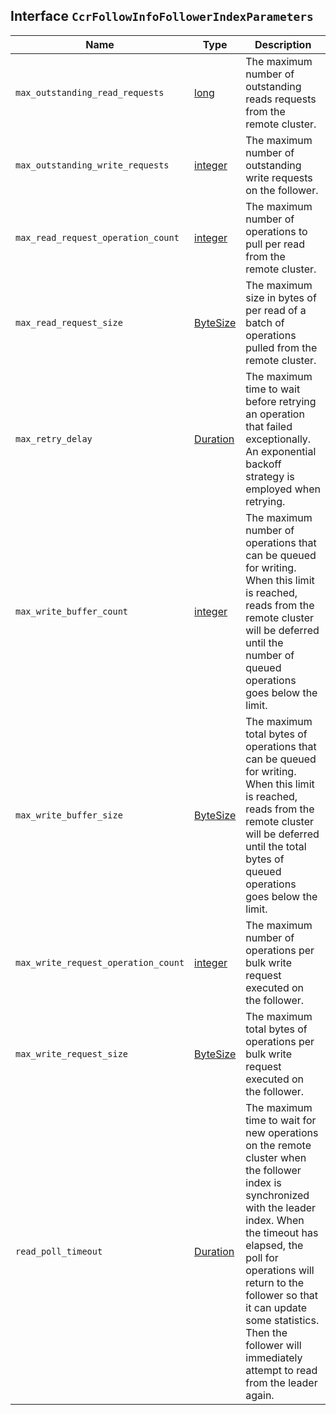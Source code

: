 ## Interface `CcrFollowInfoFollowerIndexParameters`

| Name | Type | Description |
| - | - | - |
| `max_outstanding_read_requests` | [long](./long.md) | The maximum number of outstanding reads requests from the remote cluster. |
| `max_outstanding_write_requests` | [integer](./integer.md) | The maximum number of outstanding write requests on the follower. |
| `max_read_request_operation_count` | [integer](./integer.md) | The maximum number of operations to pull per read from the remote cluster. |
| `max_read_request_size` | [ByteSize](./ByteSize.md) | The maximum size in bytes of per read of a batch of operations pulled from the remote cluster. |
| `max_retry_delay` | [Duration](./Duration.md) | The maximum time to wait before retrying an operation that failed exceptionally. An exponential backoff strategy is employed when retrying. |
| `max_write_buffer_count` | [integer](./integer.md) | The maximum number of operations that can be queued for writing. When this limit is reached, reads from the remote cluster will be deferred until the number of queued operations goes below the limit. |
| `max_write_buffer_size` | [ByteSize](./ByteSize.md) | The maximum total bytes of operations that can be queued for writing. When this limit is reached, reads from the remote cluster will be deferred until the total bytes of queued operations goes below the limit. |
| `max_write_request_operation_count` | [integer](./integer.md) | The maximum number of operations per bulk write request executed on the follower. |
| `max_write_request_size` | [ByteSize](./ByteSize.md) | The maximum total bytes of operations per bulk write request executed on the follower. |
| `read_poll_timeout` | [Duration](./Duration.md) | The maximum time to wait for new operations on the remote cluster when the follower index is synchronized with the leader index. When the timeout has elapsed, the poll for operations will return to the follower so that it can update some statistics. Then the follower will immediately attempt to read from the leader again. |
